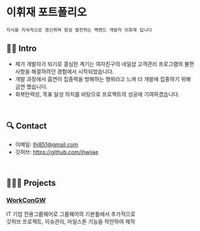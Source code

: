 # 이휘재 포트폴리오
`지식을 지속적으로 갱신하며 항상 발전하는 백엔드 개발자 이휘재 입니다`
</br>

## 🙋🏻 Intro
- 제가 개발자가 되기로 결심한 계기는 여자친구의 네일샵 고객관리 프로그램의 불편사항을 해결하려던 경험에서 시작되었습니다.
- 개발 과정에서 흡연이 집중력을 방해하는 행위라고 느껴 더 개발에 집중하기 위해 금연 했습니다.
- 회복탄력성, 목표 달성 의지를 바탕으로 프로젝트의 성공에 기여하겠습니다.

</br>

## 🔍 Contact
- 이메일: lhj851@gmail.com
- 깃허브: https://github.com/ihwijae

</br>

## 🧑🏻‍💻 Projects
### [WorkConGW](https://github.com/ihwijae/WorkConGW)
IT 기업 전용그룹웨어로 그룹웨어의 기본틀에서 추가적으로 </br>
깃허브 프로젝트, 이슈관리, 마일스톤 기능을 착안하여 제작 </br>

